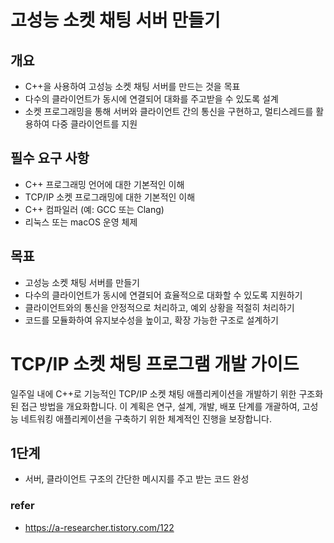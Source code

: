 # 고성능 소켓 채팅 서버 만들기

## 개요

- C++을 사용하여 고성능 소켓 채팅 서버를 만드는 것을 목표
- 다수의 클라이언트가 동시에 연결되어 대화를 주고받을 수 있도록 설계
- 소켓 프로그래밍을 통해 서버와 클라이언트 간의 통신을 구현하고, 멀티스레드를 활용하여 다중 클라이언트를 지원

## 필수 요구 사항

- C++ 프로그래밍 언어에 대한 기본적인 이해
- TCP/IP 소켓 프로그래밍에 대한 기본적인 이해
- C++ 컴파일러 (예: GCC 또는 Clang)
- 리눅스 또는 macOS 운영 체제

## 목표

- 고성능 소켓 채팅 서버를 만들기
- 다수의 클라이언트가 동시에 연결되어 효율적으로 대화할 수 있도록 지원하기
- 클라이언트와의 통신을 안정적으로 처리하고, 예외 상황을 적절히 처리하기
- 코드를 모듈화하여 유지보수성을 높이고, 확장 가능한 구조로 설계하기

# TCP/IP 소켓 채팅 프로그램 개발 가이드

일주일 내에 C++로 기능적인 TCP/IP 소켓 채팅 애플리케이션을 개발하기 위한 구조화된 접근 방법을 개요화합니다. 이 계획은 연구, 설계, 개발, 배포 단계를 개괄하여, 고성능 네트워킹 애플리케이션을 구축하기 위한 체계적인 진행을 보장합니다.

## 1단계
- 서버, 클라이언트 구조의 간단한 메시지를 주고 받는 코드 완성
### refer
- https://a-researcher.tistory.com/122
